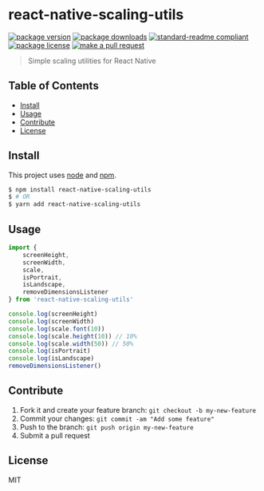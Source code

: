 
# react-native-scaling-utils
[![package version](https://img.shields.io/npm/v/react-native-scaling-utils.svg?style=flat-square)](https://npmjs.org/package/react-native-scaling-utils)
[![package downloads](https://img.shields.io/npm/dm/react-native-scaling-utils.svg?style=flat-square)](https://npmjs.org/package/react-native-scaling-utils)
[![standard-readme compliant](https://img.shields.io/badge/readme%20style-standard-brightgreen.svg?style=flat-square)](https://github.com/RichardLitt/standard-readme)
[![package license](https://img.shields.io/npm/l/react-native-scaling-utils.svg?style=flat-square)](https://npmjs.org/package/react-native-scaling-utils)
[![make a pull request](https://img.shields.io/badge/PRs-welcome-brightgreen.svg?style=flat-square)](http://makeapullrequest.com)

> Simple scaling utilities for React Native

## Table of Contents

- [Install](#install)
- [Usage](#usage)
- [Contribute](#contribute)
- [License](#License)

## Install

This project uses [node](https://nodejs.org) and [npm](https://www.npmjs.com). 

```sh
$ npm install react-native-scaling-utils
$ # OR
$ yarn add react-native-scaling-utils
```

## Usage

```js
import {
    screenHeight, 
    screenWidth,
    scale,
    isPortrait,
    isLandscape,
    removeDimensionsListener
} from 'react-native-scaling-utils'

console.log(screenHeight)
console.log(screenWidth)
console.log(scale.font(10))
console.log(scale.height(10)) // 10%
console.log(scale.width(50)) // 50%
console.log(isPortrait) 
console.log(isLandscape)
removeDimensionsListener()

```

## Contribute

1. Fork it and create your feature branch: `git checkout -b my-new-feature`
2. Commit your changes: `git commit -am "Add some feature"`
3. Push to the branch: `git push origin my-new-feature`
4. Submit a pull request

## License

MIT
    
